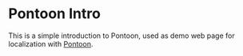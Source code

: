 Pontoon Intro
=============

This is a simple introduction to Pontoon, used as demo web page for localization with [Pontoon](https://github.com/mathjazz/pontoon).
